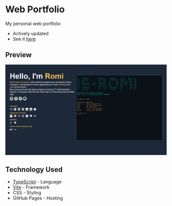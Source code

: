 # Web Portfolio
My personal web portfolio
- Actively updated
- See it [here](https://26thdeccake.github.io/is-romi-portfolio/)

## Preview
![Web Portfolio Preview](public/portfolio.png)

## Technology Used
- [TypeScript](https://www.typescriptlang.org/) - Language
- [Vite](https://vitejs.dev/) - Framework
- CSS - Styling
- GitHub Pages - Hosting
